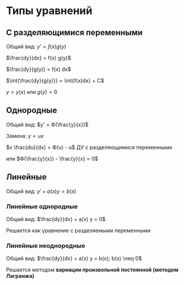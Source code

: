 # Типы уравнений

## С разделяющимися переменными

Общий вид: $y' = f(x) g(y)$

$\frac{dy}{dx} = f(x) g(y)​$ 

$\frac{dy}{g(y)} = f(x) dx$

$\int{\frac{dy}{g(y)}} = \int{f(x)dx} + C$

$y=y(x)$ или $g(y)=0$

## Однородные

Общий вид: $y' = Ф(\frac{y}{x})$

Замена: $y = ux$

$x \frac{du}{dx} = Ф(u) - u$   ДУ с разделяющимися переменными

или $Ф(\frac{y}{x}) - \frac{y}{x} = 0$

## Линейные

Общий вид: $y' + a(x) y = b(x)$

### Линейные однородные

Общий вид: $\frac{dy}{dx} + a(x) y = 0$

Решается как уравнение с разделяемыми переменными

### Линейные неоднородные

Общий вид: $\frac{dy}{dx} + a(x) y = b(x); b(x) \neq 0$

Решается методом **вариации произвольной постоянной (методом Лагранжа)**


